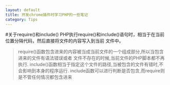 ```yaml
---
layout: default
title: 开发chrome插件时学习PHP的一些笔记
category: Tips
---
```

#关于require()和include()
PHP执行require()和include()语句时，相当于在当前位置分隔代码，然后直接将文件的内容写入到当前
文件中。

>require()函数包含进来的内容被当成当前文件的一个组成部分,所以当包含进来的文件有语法错误或者
文件不存在的时候,当前文件的PHP脚本都不再执行. 
include()函数相当于指定这个文件的路径,当被包含的文件有错时,不会影响到本身的程序运行. 
include函数可以进行判断是否包含,而require则是不管任何情况都包含进来